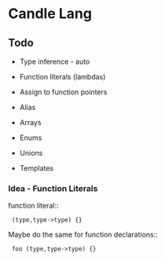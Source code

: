 # Candle Lang

## Todo


- Type inference - auto

- Function literals (lambdas)
- Assign to function pointers 

- Alias
- Arrays
- Enums
- Unions
- Templates


### Idea - Function Literals

function literal::
```
 (type,type->type) {}
```

 Maybe do the same for function declarations::
```
 foo (type,type->type) {}
```